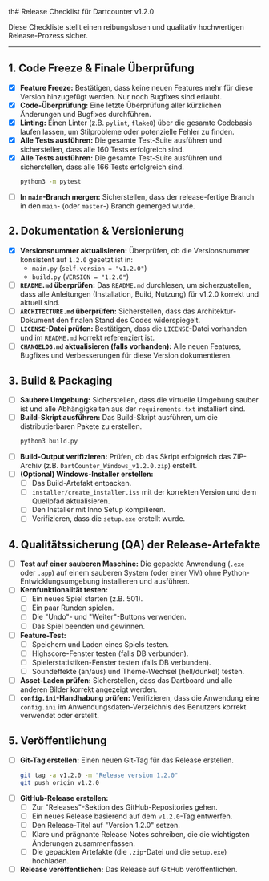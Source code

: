 th# Release Checklist für Dartcounter v1.2.0

Diese Checkliste stellt einen reibungslosen und qualitativ hochwertigen Release-Prozess sicher.

---

## 1. Code Freeze & Finale Überprüfung

- [x] **Feature Freeze:** Bestätigen, dass keine neuen Features mehr für diese Version hinzugefügt werden. Nur noch Bugfixes sind erlaubt.
- [x] **Code-Überprüfung:** Eine letzte Überprüfung aller kürzlichen Änderungen und Bugfixes durchführen.
- [x] **Linting:** Einen Linter (z.B. `pylint`, `flake8`) über die gesamte Codebasis laufen lassen, um Stilprobleme oder potenzielle Fehler zu finden.
- [x] **Alle Tests ausführen:** Die gesamte Test-Suite ausführen und sicherstellen, dass alle 160 Tests erfolgreich sind.
- [x] **Alle Tests ausführen:** Die gesamte Test-Suite ausführen und sicherstellen, dass alle 166 Tests erfolgreich sind.
  ```bash
  python3 -m pytest
  ```
- [ ] **In `main`-Branch mergen:** Sicherstellen, dass der release-fertige Branch in den `main`- (oder `master`-) Branch gemerged wurde.

## 2. Dokumentation & Versionierung

- [x] **Versionsnummer aktualisieren:** Überprüfen, ob die Versionsnummer konsistent auf `1.2.0` gesetzt ist in:
    - `main.py` (`self.version = "v1.2.0"`)
    - `build.py` (`VERSION = "1.2.0"`)
- [ ] **`README.md` überprüfen:** Das `README.md` durchlesen, um sicherzustellen, dass alle Anleitungen (Installation, Build, Nutzung) für v1.2.0 korrekt und aktuell sind.
- [ ] **`ARCHITECTURE.md` überprüfen:** Sicherstellen, dass das Architektur-Dokument den finalen Stand des Codes widerspiegelt.
- [ ] **`LICENSE`-Datei prüfen:** Bestätigen, dass die `LICENSE`-Datei vorhanden und im `README.md` korrekt referenziert ist.
- [ ] **`CHANGELOG.md` aktualisieren (falls vorhanden):** Alle neuen Features, Bugfixes und Verbesserungen für diese Version dokumentieren.

## 3. Build & Packaging

- [ ] **Saubere Umgebung:** Sicherstellen, dass die virtuelle Umgebung sauber ist und alle Abhängigkeiten aus der `requirements.txt` installiert sind.
- [ ] **Build-Skript ausführen:** Das Build-Skript ausführen, um die distributierbaren Pakete zu erstellen.
  ```bash
  python3 build.py
  ```
- [ ] **Build-Output verifizieren:** Prüfen, ob das Skript erfolgreich das ZIP-Archiv (z.B. `DartCounter_Windows_v1.2.0.zip`) erstellt.
- [ ] **(Optional) Windows-Installer erstellen:**
    - [ ] Das Build-Artefakt entpacken.
    - [ ] `installer/create_installer.iss` mit der korrekten Version und dem Quellpfad aktualisieren.
    - [ ] Den Installer mit Inno Setup kompilieren.
    - [ ] Verifizieren, dass die `setup.exe` erstellt wurde.

## 4. Qualitätssicherung (QA) der Release-Artefakte

- [ ] **Test auf einer sauberen Maschine:** Die gepackte Anwendung (`.exe` oder `.app`) auf einem sauberen System (oder einer VM) ohne Python-Entwicklungsumgebung installieren und ausführen.
- [ ] **Kernfunktionalität testen:**
    - [ ] Ein neues Spiel starten (z.B. 501).
    - [ ] Ein paar Runden spielen.
    - [ ] Die "Undo"- und "Weiter"-Buttons verwenden.
    - [ ] Das Spiel beenden und gewinnen.
- [ ] **Feature-Test:**
    - [ ] Speichern und Laden eines Spiels testen.
    - [ ] Highscore-Fenster testen (falls DB verbunden).
    - [ ] Spielerstatistiken-Fenster testen (falls DB verbunden).
    - [ ] Soundeffekte (an/aus) und Theme-Wechsel (hell/dunkel) testen.
- [ ] **Asset-Laden prüfen:** Sicherstellen, dass das Dartboard und alle anderen Bilder korrekt angezeigt werden.
- [ ] **`config.ini`-Handhabung prüfen:** Verifizieren, dass die Anwendung eine `config.ini` im Anwendungsdaten-Verzeichnis des Benutzers korrekt verwendet oder erstellt.

## 5. Veröffentlichung

- [ ] **Git-Tag erstellen:** Einen neuen Git-Tag für das Release erstellen.
  ```bash
  git tag -a v1.2.0 -m "Release version 1.2.0"
  git push origin v1.2.0
  ```
- [ ] **GitHub-Release erstellen:**
    - [ ] Zur "Releases"-Sektion des GitHub-Repositories gehen.
    - [ ] Ein neues Release basierend auf dem `v1.2.0`-Tag entwerfen.
    - [ ] Den Release-Titel auf "Version 1.2.0" setzen.
    - [ ] Klare und prägnante Release Notes schreiben, die die wichtigsten Änderungen zusammenfassen.
    - [ ] Die gepackten Artefakte (die `.zip`-Datei und die `setup.exe`) hochladen.
- [ ] **Release veröffentlichen:** Das Release auf GitHub veröffentlichen.